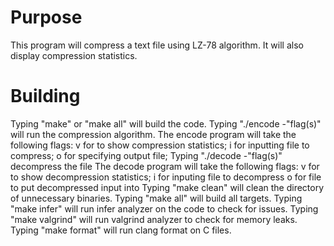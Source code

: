 # Purpose 

This program will compress a text file using LZ-78 algorithm. It will also display compression statistics. 

# Building

Typing "make" or "make all" will build the code.
Typing "./encode -"flag(s)" will run the compression algorithm.
The encode program will take the following flags:
v for to show compression statistics; 
i for inputting file to compress;
o for specifying output file;
Typing "./decode -"flag(s)" decompress the file
The decode program will take the following flags:
v for to show decompression statistics;
i for inputing file to decompress
o for file to put decompressed input into
Typing "make clean" will clean the directory of unnecessary binaries.
Typing "make all" will build all targets.
Typing "make infer" will run infer analyzer on the code to check for issues.
Typing "make valgrind" will run valgrind analyzer to check for memory leaks.
Typing "make format" will run clang format on C files.



